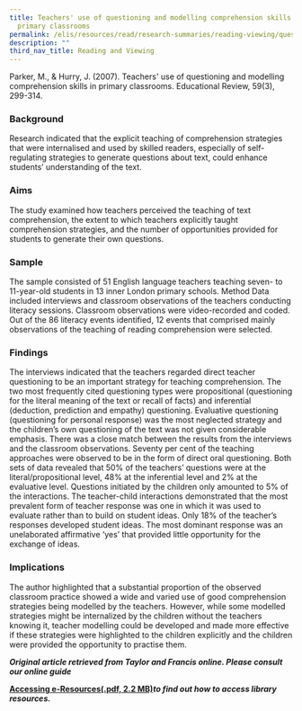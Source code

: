 ```yaml
---
title: Teachers' use of questioning and modelling comprehension skills in
  primary classrooms
permalink: /elis/resources/read/research-summaries/reading-viewing/questioning-modelling-comprehension-skills/
description: ""
third_nav_title: Reading and Viewing
---
```

Parker, M., & Hurry, J. (2007). Teachers' use of questioning and modelling comprehension skills in primary classrooms. Educational Review, 59(3), 299-314.

### Background

Research indicated that the explicit teaching of comprehension strategies that were internalised and used by skilled readers, especially of self-regulating strategies to generate questions about text, could enhance students’ understanding of the text.

### Aims

The study examined how teachers perceived the teaching of text comprehension, the extent to which teachers explicitly taught comprehension strategies, and the number of opportunities provided for students to generate their own questions.

### Sample

The sample consisted of 51 English language teachers teaching seven- to 11-year-old students in 13 inner London primary schools. Method Data included interviews and classroom observations of the teachers conducting literacy sessions. Classroom observations were video-recorded and coded. Out of the 86 literacy events identified, 12 events that comprised mainly observations of the teaching of reading comprehension were selected.

### Findings

The interviews indicated that the teachers regarded direct teacher questioning to be an important strategy for teaching comprehension. The two most frequently cited questioning types were propositional (questioning for the literal meaning of the text or recall of facts) and inferential (deduction, prediction and empathy) questioning. Evaluative questioning (questioning for personal response) was the most neglected strategy and the children’s own questioning of the text was not given considerable emphasis. There was a close match between the results from the interviews and the classroom observations. Seventy per cent of the teaching approaches were observed to be in the form of direct oral questioning. Both sets of data revealed that 50% of the teachers’ questions were at the literal/propositional level, 48% at the inferential level and 2% at the evaluative level. Questions initiated by the children only amounted to 5% of the interactions. The teacher-child interactions demonstrated that the most prevalent form of teacher response was one in which it was used to evaluate rather than to build on student ideas. Only 18% of the teacher’s responses developed student ideas. The most dominant response was an unelaborated affirmative ‘yes’ that provided little opportunity for the exchange of ideas.

### Implications

The author highlighted that a substantial proportion of the observed classroom practice showed a wide and varied use of good comprehension strategies being modelled by the teachers. However, while some modelled strategies might be internalized by the children without the teachers knowing it, teacher modelling could be developed and made more effective if these strategies were highlighted to the children explicitly and the children were provided the opportunity to practise them.

_**Original article retrieved from Taylor and Francis online. Please consult our online guide**_ 

**[Accessing e-Resources(.pdf, 2.2 MB)](https://academyofsingaporeteachers-moe-edu-sg-admin.cwp.sg/elis/resources/read/research-summaries/reading-and-viewing/f22d6750-9439-44fb-8038-132a73f61255 "Accessing e-Resources")**_**to find out how to access library resources.**_